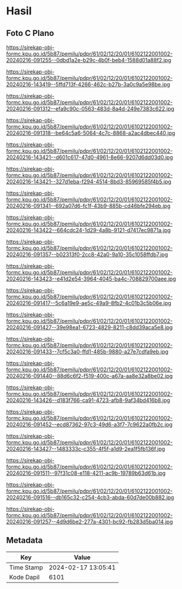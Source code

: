 # Hasil

## Foto C Plano

https://sirekap-obj-formc.kpu.go.id/5b87/pemilu/pdpr/61/02/12/20/01/6102122001002-20240216-091255--0dbd1a2e-b29c-4b0f-beb4-1588d01a88f2.jpg

https://sirekap-obj-formc.kpu.go.id/5b87/pemilu/pdpr/61/02/12/20/01/6102122001002-20240216-143419--5ffd713f-4266-462c-b27b-3a0c9a5e98be.jpg

https://sirekap-obj-formc.kpu.go.id/5b87/pemilu/pdpr/61/02/12/20/01/6102122001002-20240216-091312--efa9c90c-0563-483d-8a4d-249e7383c622.jpg

https://sirekap-obj-formc.kpu.go.id/5b87/pemilu/pdpr/61/02/12/20/01/6102122001002-20240216-091318--be64c5a6-5064-4c7c-8868-a2ac4dbec440.jpg

https://sirekap-obj-formc.kpu.go.id/5b87/pemilu/pdpr/61/02/12/20/01/6102122001002-20240216-143421--d601c617-47d0-4961-8e66-9207d6dd03d0.jpg

https://sirekap-obj-formc.kpu.go.id/5b87/pemilu/pdpr/61/02/12/20/01/6102122001002-20240216-143421--327d1eba-f294-4514-8bd3-85969585f4b5.jpg

https://sirekap-obj-formc.kpu.go.id/5b87/pemilu/pdpr/61/02/12/20/01/6102122001002-20240216-091341--692a07d6-fc1f-43b9-885b-cd46bfe294eb.jpg

https://sirekap-obj-formc.kpu.go.id/5b87/pemilu/pdpr/61/02/12/20/01/6102122001002-20240216-143422--664cdc24-1d29-4a8b-9121-d7417ec9871a.jpg

https://sirekap-obj-formc.kpu.go.id/5b87/pemilu/pdpr/61/02/12/20/01/6102122001002-20240216-091357--b02313f0-2cc8-42a0-9a10-35c1058ffdb7.jpg

https://sirekap-obj-formc.kpu.go.id/5b87/pemilu/pdpr/61/02/12/20/01/6102122001002-20240216-143423--e41d2e54-3964-4045-ba4c-708829700aee.jpg

https://sirekap-obj-formc.kpu.go.id/5b87/pemilu/pdpr/61/02/12/20/01/6102122001002-20240216-091417--5c6a19e9-ae5c-49a9-8fb2-4c01b3c5b06e.jpg

https://sirekap-obj-formc.kpu.go.id/5b87/pemilu/pdpr/61/02/12/20/01/6102122001002-20240216-091427--39e98ea1-6723-4829-8211-c8dd39aca5e8.jpg

https://sirekap-obj-formc.kpu.go.id/5b87/pemilu/pdpr/61/02/12/20/01/6102122001002-20240216-091433--7cf5c3a0-ffd1-485b-9880-a27e7cdfa9eb.jpg

https://sirekap-obj-formc.kpu.go.id/5b87/pemilu/pdpr/61/02/12/20/01/6102122001002-20240216-091440--88d6c6f2-f519-400c-a67a-aa8e32a8be02.jpg

https://sirekap-obj-formc.kpu.go.id/5b87/pemilu/pdpr/61/02/12/20/01/6102122001002-20240216-143426--d183f766-ca91-4723-afb8-9af34bd416b8.jpg

https://sirekap-obj-formc.kpu.go.id/5b87/pemilu/pdpr/61/02/12/20/01/6102122001002-20240216-091452--ecd87362-97c3-49d6-a3f7-7c9622a0fb2c.jpg

https://sirekap-obj-formc.kpu.go.id/5b87/pemilu/pdpr/61/02/12/20/01/6102122001002-20240216-143427--1483333c-c355-4f5f-a1d9-2ea1f5fb136f.jpg

https://sirekap-obj-formc.kpu.go.id/5b87/pemilu/pdpr/61/02/12/20/01/6102122001002-20240216-091511--97f31c08-e118-4211-ac9b-19789b63d61b.jpg

https://sirekap-obj-formc.kpu.go.id/5b87/pemilu/pdpr/61/02/12/20/01/6102122001002-20240216-091516--db165c32-c254-4cb3-abda-60d7de00b882.jpg

https://sirekap-obj-formc.kpu.go.id/5b87/pemilu/pdpr/61/02/12/20/01/6102122001002-20240216-091257--4d9d6be2-277a-4301-bc92-fb283d5ba014.jpg


## Metadata

| Key        | Value               |
| ---------- | ------------------- |
| Time Stamp | 2024-02-17 13:05:41 |
| Kode Dapil | 6101                |



